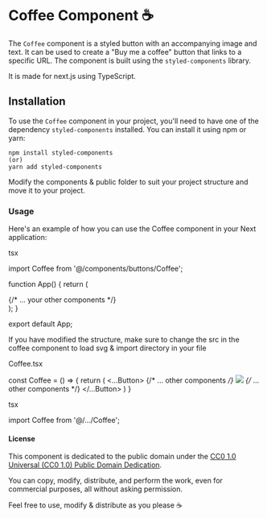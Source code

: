 # Coffee Component ☕

The `Coffee` component is a styled button with an accompanying image and text. It can be used to create a "Buy me a coffee" button that links to a specific URL. The component is built using the `styled-components` library.

It is made for next.js using TypeScript.

## Installation

To use the `Coffee` component in your project, you'll need to have one of the dependency `styled-components` installed. You can install it using npm or yarn:

```
npm install styled-components
(or)
yarn add styled-components
```

Modify the components & public folder to suit your project structure and move it to your project.


### Usage

Here's an example of how you can use the Coffee component in your Next application:

tsx

import Coffee from '@/components/buttons/Coffee';

function App() {
  return (
    <div>
      {/* ... your other components */}
      <Coffee />
    </div>
  );
}


export default App;

If you have modified the structure, make sure to change the src in the coffee component to load svg & import directory in your file

Coffee.tsx

const Coffee = () => {
  return (
    <...Button>
      {/* ... other components */}
      <Img src=".../coffee.svg"/>
      {/* ... other components */}
    </...Button>
  )
}

tsx

import Coffee from '@/.../Coffee';


#### License

This component is dedicated to the public domain under the [CC0 1.0 Universal (CC0 1.0) Public Domain Dedication](https://creativecommons.org/publicdomain/zero/1.0/).

You can copy, modify, distribute, and perform the work, even for commercial purposes, all without asking permission.

Feel free to use, modify & distribute as you please ☕